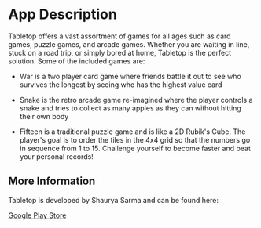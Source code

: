 # App Description

Tabletop offers a vast assortment of games for all ages such as card games, puzzle games, and arcade games. Whether you are waiting in line, stuck on a road trip, or simply bored at home, Tabletop is the perfect solution. Some of the included games are:

- War is a two player card game where friends battle it out to see who survives the longest by seeing who has the highest value card

- Snake is the retro arcade game re-imagined where the player controls a snake and tries to collect as many apples as they can without hitting their own body

- Fifteen is a traditional puzzle game and is like a 2D Rubik's Cube. The player's goal is to order the tiles in the 4x4 grid so that the numbers go in sequence from 1 to 15. Challenge yourself to become faster and beat your personal records!

## More Information

Tabletop is developed by Shaurya Sarma and can be found here:

[Google Play Store](https://play.google.com/store/apps/details?id=com.tabletop.games)


